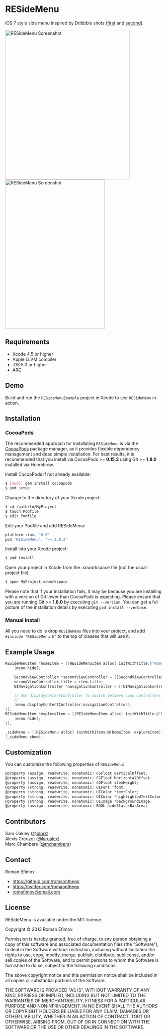 # RESideMenu

iOS 7 style side menu inspired by Dribbble shots ([first](http://dribbble.com/shots/1116265-Instasave-iPhone-App) and [second](http://dribbble.com/shots/1114754-Social-Feed-iOS7)).

<img src="https://github.com/romaonthego/RESideMenu/raw/master/Screenshot.png" alt="RESideMenu Screenshot" width="400" height="480" />
<img src="https://github.com/romaonthego/RESideMenu/raw/master/Demo.gif" alt="RESideMenu Screenshot" width="320" height="480" />

## Requirements
* Xcode 4.5 or higher
* Apple LLVM compiler
* iOS 5.0 or higher
* ARC

## Demo

Build and run the `RESideMenuExample` project in Xcode to see `RESideMenu` in action.

## Installation

### CocoaPods

The recommended approach for installating `RESideMenu` is via the [CocoaPods](http://cocoapods.org/) package manager, as it provides flexible dependency management and dead simple installation.
For best results, it is recommended that you install via CocoaPods >= **0.15.2** using Git >= **1.8.0** installed via Homebrew.

Install CocoaPods if not already available:

``` bash
$ [sudo] gem install cocoapods
$ pod setup
```

Change to the directory of your Xcode project:

``` bash
$ cd /path/to/MyProject
$ touch Podfile
$ edit Podfile
```

Edit your Podfile and add RESideMenu:

``` bash
platform :ios, '6.0'
pod 'RESideMenu', '~> 2.0.2'
```

Install into your Xcode project:

``` bash
$ pod install
```

Open your project in Xcode from the .xcworkspace file (not the usual project file)

``` bash
$ open MyProject.xcworkspace
```

Please note that if your installation fails, it may be because you are installing with a version of Git lower than CocoaPods is expecting. Please ensure that you are running Git >= **1.8.0** by executing `git --version`. You can get a full picture of the installation details by executing `pod install --verbose`.

### Manual Install

All you need to do is drop `RESideMenu` files into your project, and add `#include "RESideMenu.h"` to the top of classes that will use it.

## Example Usage

``` objective-c
RESideMenuItem *homeItem = [[RESideMenuItem alloc] initWithTitle:@"Home" action:^(RESideMenu *menu, RESideMenuItem *item) {
    [menu hide];

    SecondViewController *secondViewController = [[SecondViewController alloc] init];
    secondViewController.title = item.title;
    UINavigationController *navigationController = [[UINavigationController alloc] initWithRootViewController:secondViewController];

    // Use displayContentController to switch between view controllers
    //
    [menu displayContentController:navigationController];
}];
RESideMenuItem *exploreItem = [[RESideMenuItem alloc] initWithTitle:@"Explore" action:^(RESideMenu *menu, RESideMenuItem *item) {
    [menu hide];
}];

_sideMenu = [[RESideMenu alloc] initWithItems:@[homeItem, exploreItem]];
[_sideMenu show];
```

## Customization

You can customize the following properties of `RESideMenu`:

``` objective-c
@property (assign, readwrite, nonatomic) CGFloat verticalOffset;
@property (assign, readwrite, nonatomic) CGFloat horizontalOffset;
@property (assign, readwrite, nonatomic) CGFloat itemHeight;
@property (strong, readwrite, nonatomic) UIFont *font;
@property (strong, readwrite, nonatomic) UIColor *textColor;
@property (strong, readwrite, nonatomic) UIColor *highlightedTextColor;
@property (strong, readwrite, nonatomic) UIImage *backgroundImage;
@property (assign, readwrite, nonatomic) BOOL hideStatusBarArea;
```

## Contributors

Sam Oakley ([@blork](https://github.com/blork))<br />
Alexis Creuzot ([@kirualex](https://github.com/kirualex))<br />
Marc Chambers ([@mchambers](https://github.com/mchambers))

## Contact

Roman Efimov

- https://github.com/romaonthego
- https://twitter.com/romaonthego
- romefimov@gmail.com

## License

RESideMenu is available under the MIT license.

Copyright © 2013 Roman Efimov.

Permission is hereby granted, free of charge, to any person obtaining a copy of this software and associated documentation files (the "Software"), to deal in the Software without restriction, including without limitation the rights to use, copy, modify, merge, publish, distribute, sublicense, and/or sell copies of the Software, and to permit persons to whom the Software is furnished to do so, subject to the following conditions:

The above copyright notice and this permission notice shall be included in all copies or substantial portions of the Software.

THE SOFTWARE IS PROVIDED "AS IS", WITHOUT WARRANTY OF ANY KIND, EXPRESS OR IMPLIED, INCLUDING BUT NOT LIMITED TO THE WARRANTIES OF MERCHANTABILITY, FITNESS FOR A PARTICULAR PURPOSE AND NONINFRINGEMENT. IN NO EVENT SHALL THE AUTHORS OR COPYRIGHT HOLDERS BE LIABLE FOR ANY CLAIM, DAMAGES OR OTHER LIABILITY, WHETHER IN AN ACTION OF CONTRACT, TORT OR OTHERWISE, ARISING FROM, OUT OF OR IN CONNECTION WITH THE SOFTWARE OR THE USE OR OTHER DEALINGS IN THE SOFTWARE.
